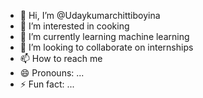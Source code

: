 - 👋 Hi, I’m @Udaykumarchittiboyina
- 👀 I’m interested in cooking
- 🌱 I’m currently learning machine learning
- 💞️ I’m looking to collaborate on internships
- 📫 How to reach me 
- 😄 Pronouns: ...
- ⚡ Fun fact: ...

<!---
Udaykumarchittiboyina/Udaykumarchittiboyina is a ✨ special ✨ repository because its `README.md` (this file) appears on your GitHub profile.
You can click the Preview link to take a look at your changes.
--->
